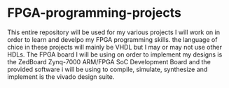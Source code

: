 # FPGA-programming-projects
This entire repository will be used for my various projects I will work on in order to learn and develpo my FPGA programming skills. the language of chice in these projects will mainly be VHDL but I may or may not use other HDLs. The FPGA board I will be using on order to implement my designs is the ZedBoard Zynq-7000 ARM/FPGA SoC Development Board and the provided software i will be using to compile, simulate, synthesize and implement is the vivado design suite.
